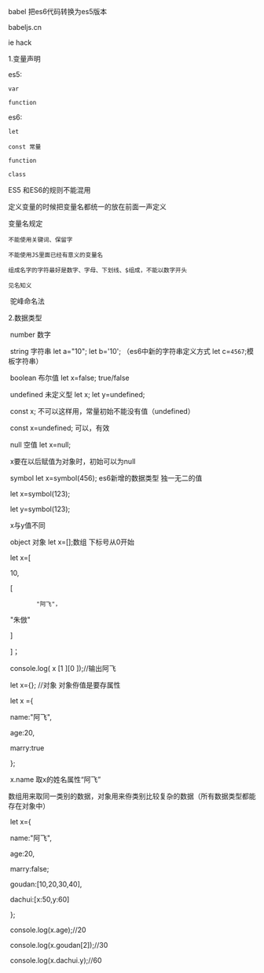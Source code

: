 babel 把es6代码转换为es5版本 

babeljs.cn

ie hack

1.变量声明

es5:

	var 

	function

es6:

	let

	const 常量

	function

	class

ES5 和ES6的规则不能混用

定义变量的时候把变量名都统一的放在前面一声定义

 变量名规定

	不能使用关键词、保留字

	不能使用JS里面已经有意义的变量名

	组成名字的字符最好是数字、字母、下划线、$组成，不能以数字开头

	见名知义

​	驼峰命名法

2.数据类型

​	number 数字

​	string 字符串  let a="10";  let b='10';    （es6中新的字符串定义方式 let c=`4567`;模板字符串）

​	boolean 布尔值  let x=false;    true/false

​	undefined 未定义型 let x;    let y=undefined;

​		const x; 不可以这样用，常量初始不能没有值（undefined）

​		const x=undefined; 可以，有效

​	null 空值  let x=null;

​		x要在以后赋值为对象时，初始可以为null

​	symbol let x=symbol(456);   es6新增的数据类型  独一无二的值

​        	let x=symbol(123);

​		let y=symbol(123);

​		x与y值不同

​	object 对象  let x=[];数组  下标号从0开始

​		let x=[

​			10,

​			[

  			"阿飞"，

​			"朱倣"

​			]

​				]；

​			console.log( x [1 ][0 ]);//输出阿飞

​           let x={};  //对象  对象侟值是要存属性

​	  let x ={

​			name:"阿飞",

​			age:20,

​			marry:true

​			};

​                    x.name   取x的姓名属性“阿飞”

数组用来取同一类别的数据，对象用来侟类别比较复杂的数据（所有数据类型都能存在对象中）

​	let x={

​		name:"阿飞",

​		age:20,

​		marry:false;

​		goudan:[10,20,30,40],

​		dachui:[x:50,y:60]

​		};

​		console.log(x.age);//20

​		console.log(x.goudan[2]);//30

​		console.log(x.dachui.y);//60